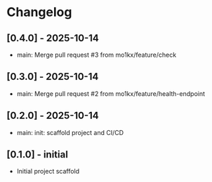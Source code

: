# Changelog

## [0.4.0] - 2025-10-14
- main: Merge pull request #3 from mo1kx/feature/check


## [0.3.0] - 2025-10-14
- main: Merge pull request #2 from mo1kx/feature/health-endpoint


## [0.2.0] - 2025-10-14
- main: init: scaffold project and CI/CD


## [0.1.0] - initial
- Initial project scaffold

